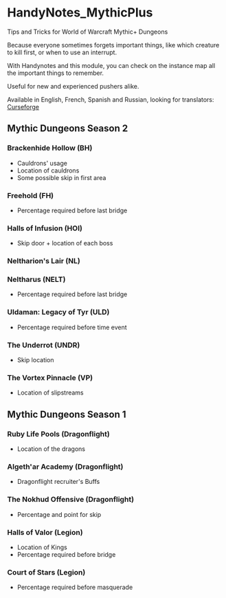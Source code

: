 # HandyNotes_MythicPlus

Tips and Tricks for World of Warcraft Mythic+ Dungeons

Because everyone sometimes forgets important things, like which creature to kill first, or when to use an interrupt.

With Handynotes and this module, you can check on the instance map all the important things to remember.

Useful for new and experienced pushers alike.

Available in English, French, Spanish and Russian, looking for translators: [Curseforge](https://legacy.curseforge.com/wow/addons/handynotes_mythicplus/localization)

## Mythic Dungeons Season 2

### Brackenhide Hollow (BH)
- Cauldrons' usage
- Location of cauldrons
- Some possible skip in first area
### Freehold (FH)
- Percentage required before last bridge
### Halls of Infusion (HOI)
- Skip door + location of each boss
### Neltharion's Lair (NL)
### Neltharus (NELT)
- Percentage required before last bridge
### Uldaman: Legacy of Tyr (ULD)
- Percentage required before time event
### The Underrot (UNDR)
- Skip location
### The Vortex Pinnacle (VP)
- Location of slipstreams

## Mythic Dungeons Season 1

### Ruby Life Pools (Dragonflight)
- Location of the dragons

### Algeth'ar Academy (Dragonflight)
- Dragonflight recruiter's Buffs

### The Nokhud Offensive (Dragonflight)
- Percentage and point for skip 

### Halls of Valor (Legion)
- Location of Kings
- Percentage required before bridge

### Court of Stars (Legion)
- Percentage required before masquerade

